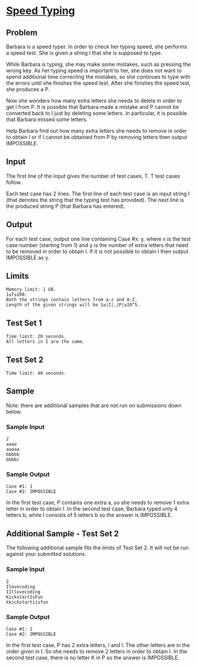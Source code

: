 # [Speed Typing](https://codingcompetitions.withgoogle.com/kickstart/round/00000000008cb33e/00000000009e7021)

## Problem

Barbara is a speed typer. In order to check her typing speed, she performs a speed test. She is given a string I that she is supposed to type.

While Barbara is typing, she may make some mistakes, such as pressing the wrong key. As her typing speed is important to her, she does not want to spend additional time correcting the mistakes, so she continues to type with the errors until she finishes the speed test. After she finishes the speed test, she produces a P.

Now she wonders how many extra letters she needs to delete in order to get I from P. It is possible that Barbara made a mistake and P cannot be converted back to I just by deleting some letters. In particular, it is possible that Barbara missed some letters.

Help Barbara find out how many extra letters she needs to remove in order to obtain I or if I cannot be obtained from P by removing letters then output IMPOSSIBLE.

## Input
The first line of the input gives the number of test cases, T. T test cases follow.

Each test case has 2 lines. The first line of each test case is an input string I (that denotes the string that the typing test has provided). The next line is the produced string P (that Barbara has entered).

## Output
For each test case, output one line containing Case #x: y, where x is the test case number (starting from 1) and y is the number of extra letters that need to be removed in order to obtain I. If it is not possible to obtain I then output IMPOSSIBLE as y.

## Limits
```
Memory limit: 1 GB.
1≤T≤100.
Both the strings contain letters from a-z and A-Z.
Length of the given strings will be 1≤|I|,|P|≤10^5.
```
## Test Set 1
```
Time limit: 20 seconds.
All letters in I are the same.
```
## Test Set 2
```
Time limit: 40 seconds.
```
## Sample
Note: there are additional samples that are not run on submissions down below.
### Sample Input
```
2
aaaa
aaaaa
bbbbb
bbbbc
```
### Sample Output
```
Case #1: 1
Case #2: IMPOSSIBLE
```
In the first test case, P contains one extra a, so she needs to remove 1 extra letter in order to obtain I.
In the second test case, Barbara typed only 4 letters b, while I consists of 5 letters b so the answer is IMPOSSIBLE.


## Additional Sample - Test Set 2
The following additional sample fits the limits of Test Set 2. It will not be run against your submitted solutions.
### Sample Input
```
2
Ilovecoding
IIllovecoding
KickstartIsFun
kkickstartiisfun
```
### Sample Output
```
Case #1: 2
Case #2: IMPOSSIBLE
```
In the first test case, P has 2 extra letters, I and l. The other letters are in the order given in I. So she needs to remove 2 letters in order to obtain I.
In the second test case, there is no letter K in P so the answer is IMPOSSIBLE.
